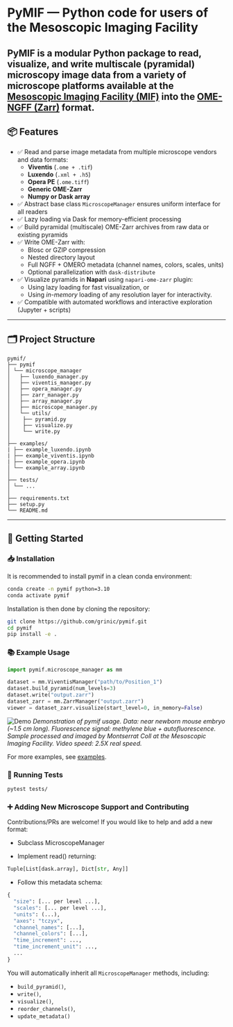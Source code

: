 # PyMIF — Python code for users of the Mesoscopic Imaging Facility

**PyMIF** is a modular Python package to read, visualize, and write multiscale (pyramidal) microscopy image data from a variety of microscope platforms available at the [Mesoscopic Imaging Facility (MIF)](https://www.embl.org/groups/mesoscopic-imaging-facility/) into the [OME-NGFF (Zarr)](https://ngff.openmicroscopy.org/) format.
---

## 📦 Features

- ✅ Read and parse image metadata from multiple microscope vendors and data formats:
  - **Viventis** (`.ome + .tif`)
  - **Luxendo** (`.xml + .h5`)
  - **Opera PE** (`.ome.tiff`)
  - **Generic OME-Zarr**
  - **Numpy or Dask array**
- ✅ Abstract base class `MicroscopeManager` ensures uniform interface for all readers
- ✅ Lazy loading via Dask for memory-efficient processing
- ✅ Build pyramidal (multiscale) OME-Zarr archives from raw data or existing pyramids
- ✅ Write OME-Zarr with:
  - Blosc or GZIP compression
  - Nested directory layout
  - Full NGFF + OMERO metadata (channel names, colors, scales, units)
  - Optional parallelization with `dask-distribute`
- ✅ Visualize pyramids in **Napari** using `napari-ome-zarr` plugin:
  - Using lazy loading for fast visualization, or
  - Using *in-memory* loading of any resolution layer for interactivity.
- ✅ Compatible with automated workflows and interactive exploration (Jupyter + scripts)

---

## 🗂️ Project Structure

```
pymif/
├── pymif
│ └── microscope_manager
│   ├── luxendo_manager.py
│   ├── viventis_manager.py
│   ├── opera_manager.py
│   ├── zarr_manager.py
│   ├── array_manager.py
│   ├── microscope_manager.py
│   └── utils/
│    ├── pyramid.py
│    ├── visualize.py
│    └── write.py
│
├── examples/
| ├── example_luxendo.ipynb
| ├── example_viventis.ipynb
| ├── example_opera.ipynb
│ └── example_array.ipynb
│
├── tests/
│ └── ...
│
├── requirements.txt
├── setup.py
└── README.md
```


---

## 🚀 Getting Started

### 📥 Installation

It is recommended to install pymif in a clean conda environment:

```bash
conda create -n pymif python=3.10
conda activate pymif
```

Installation is then done by cloning the repository:

```bash
git clone https://github.com/grinic/pymif.git
cd pymif
pip install -e .
```

### 📚 Example Usage

```python
import pymif.microscope_manager as mm

dataset = mm.ViventisManager("path/to/Position_1")
dataset.build_pyramid(num_levels=3)
dataset.write("output.zarr")
dataset_zarr = mm.ZarrManager("output.zarr")
viewer = dataset_zarr.visualize(start_level=0, in_memory=False)
```

![Demo](../documentation/demo.gif)
*Demonstration of pymif usage. Data: near newborn mouse embryo (~1.5 cm long). Fluorescence signal: methylene blue + autofluorescence. Sample processed and imaged by Montserrat Coll at the Mesoscopic Imaging Facility. Video speed: 2.5X real speed.*


For more examples, see [examples](https://github.com/grinic/pymif/tree/main/examples).

### 🧪 Running Tests

```bash
pytest tests/
```

### ➕ Adding New Microscope Support and Contributing

Contributions/PRs are welcome! If you would like to help and add a new format:

- Subclass MicroscopeManager

- Implement read() returning:

```python
Tuple[List[dask.array], Dict[str, Any]]
```

- Follow this metadata schema:

```python
{
  "size": [... per level ...],
  "scales": [... per level ...],
  "units": (...),
  "axes": "tczyx",
  "channel_names": [...],
  "channel_colors": [...],
  "time_increment": ...,
  "time_increment_unit": ...,
  ...
}
```

You will automatically inherit all `MicroscopeManager` methods, including:
- `build_pyramid()`, 
- `write()`, 
- `visualize()`,
- `reorder_channels()`,
- `update_metadata()`
